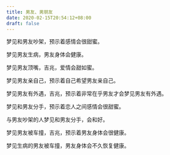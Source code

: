```yaml
---
title: 男友、男朋友
date: 2020-02-15T20:54:12+08:00
draft: false
---
```


梦见和男友吵架，预示着感情会很甜蜜。



梦见男友生病，男友身体会健康。



梦见男友顶嘴，吉兆，爱情会甜如蜜。



梦见男友亲自己，预示着自己希望男友亲自己。



梦见男友有外遇，吉兆，预示着非常在乎男友才会梦见男友有外遇。



梦见和男友分手，预示着恋人之间感情会很甜蜜。



与男友吵架的人梦见和男友分手，会和好。



梦见男友被车撞，吉兆，预示着男友身体会很健康。



梦见生病的男友被车撞，男友身体会不久恢复健康。

